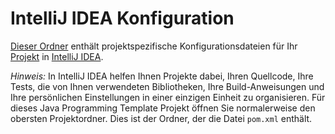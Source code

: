 # IntelliJ IDEA Konfiguration

[Dieser Ordner](https://www.jetbrains.com/help/idea/creating-and-managing-projects.html#directory-based) enthält projektspezifische Konfigurationsdateien für Ihr [Projekt](https://www.jetbrains.com/help/idea/working-with-projects.html) in [IntelliJ IDEA](https://www.jetbrains.com/help/idea/getting-started.html).

*Hinweis:* In IntelliJ IDEA helfen Ihnen Projekte dabei, Ihren Quellcode, Ihre Tests, die von Ihnen verwendeten Bibliotheken, Ihre Build-Anweisungen und Ihre persönlichen Einstellungen in einer einzigen Einheit zu organisieren. Für dieses Java Programming Template Projekt öffnen Sie normalerweise den obersten Projektordner. Dies ist der Ordner, der die Datei `pom.xml` enthält.
